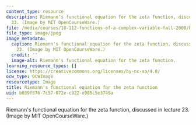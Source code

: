 ```yaml
---
content_type: resource
description: Riemann's functional equation for the zeta function, discussed in lecture
  23. (Image by MIT OpenCourseWare.)
file: /media/courses/18-112-functions-of-a-complex-variable-fall-2008/b039f5767c57072ec922e985c5e3749a_18-112f08.jpg
file_type: image/jpeg
image_metadata:
  caption: Riemann's functional equation for the zeta function, discussed in lecture
    23. (Image by MIT OpenCourseWare.)
  credit: ''
  image-alt: Riemann's functional equation for the zeta function.
learning_resource_types: []
license: https://creativecommons.org/licenses/by-nc-sa/4.0/
ocw_type: OCWImage
resourcetype: Image
title: Riemann's functional equation for the zeta function
uid: b039f576-7c57-072e-c922-e985c5e3749a
---
```

Riemann's functional equation for the zeta function, discussed in lecture 23. (Image by MIT OpenCourseWare.)